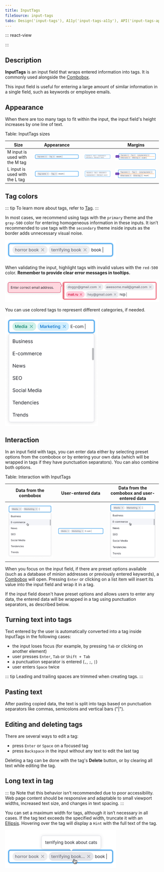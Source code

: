 ```yaml
---
title: InputTags
fileSource: input-tags
tabs: Design('input-tags'), A11y('input-tags-a11y'), API('input-tags-api'), Example('input-tags-code'), Changelog('input-tags-changelog')
---
```


::: react-view

<script lang="tsx">
import React from 'react';
import InputTags from 'intergalactic/input-tags';
import PlaygroundGeneration from '@components/PlaygroundGeneration';

import CheckM from 'intergalactic/icon/Check/m';

const SIZES = ['m', 'l'];
const STATES = ['normal', 'invalid', 'valid'];

const Preview = (preview) => {
  const { bool, select, radio } = preview('InputTags');
  const { bool: boolTag, text: textTag } = preview('InputTags.Tag');

  const size = radio({
    key: 'size',
    defaultValue: 'm',
    label: 'Size',
    options: SIZES,
  });

  const state = select({
    key: 'state',
    defaultValue: 'normal',
    label: 'State',
    options: STATES.map((value) => ({
      name: value,
      value,
    })),
  });

  const readOnly = bool({
    key: 'readOnly',
    defaultValue: false,
    label: 'Read-only',
  });

  const tagText = textTag({
    key: 'tag',
    defaultValue: 'Tag 1',
    label: 'Text',
  });

  const circleTag = boolTag({
    key: 'circle',
    defaultValue: false,
    label: 'Circle',
  });

  const closeTag = boolTag({
    key: 'closable',
    defaultValue: false,
    label: 'Close',
  });

  const editableTag = boolTag({
    key: 'editable',
    defaultValue: false,
    label: 'Editable',
  });

  const beforeIconMap = {
    l: <CheckM />,
    m: <CheckM />,
  };

  const before = boolTag({
    key: 'before',
    defaultValue: false,
    label: 'Addon',
  });

  return (
    <InputTags size={size} state={state}>
      {tagText.length ? (
        <InputTags.Tag tabIndex={0} editable={editableTag}>
          <InputTags.Tag.Text>
            {circleTag && <InputTags.Tag.Circle style={{ background: '#2595e4' }} />}
            {before && <InputTags.Tag.Addon>{beforeIconMap[size]}</InputTags.Tag.Addon>}
            {tagText}
          </InputTags.Tag.Text>
          {closeTag && <InputTags.Tag.Close />}
        </InputTags.Tag>
      ) : null}
      <InputTags.Value readOnly={readOnly} />
    </InputTags>
  );
};

const App = PlaygroundGeneration(Preview);
</script>

:::

## Description

**InputTags** is an input field that wraps entered information into tags. It is commonly used alongside the [Combobox](/components/auto-suggest/auto-suggest).

This input field is useful for entering a large amount of similar information in a single field, such as keywords or employee emails.

## Appearance

When there are too many tags to fit within the input, the input field's height increases by one line of text.

Table: InputTags sizes

| Size     | Appearance      |                 | Margins        |
| -------- | --------------- | --------------- | -------------- |
| M input is used with the M tag | ![](static/m-size.png) | ![](static/m-size-2.png) | ![](static/m-paddings-2.png) |
| L input is used with the L tag | ![](static/l-size.png) | ![](static/l-size-2.png) | ![](static/l-paddings-2.png) |

## Tag colors

::: tip
To learn more about tags, refer to [Tag](/components/tag/tag).
:::

In most cases, we recommend using tags with the `primary` theme and the `gray-500` color for entering homogeneous information in these inputs. It isn’t recommended to use tags with the `secondary` theme inside inputs as the border adds unnecessary visual noise.

![](static/default-tag.png)

When validating the input, highlight tags with invalid values with the `red-500` color. **Remember to provide clear error messages in tooltips.**

![](static/validation.png)

You can use colored tags to represent different categories, if needed.

![](static/color-tag.png)

## Interaction

In an input field with tags, you can enter data either by selecting preset options from the combobox or by entering your own data (which will be wrapped in tags if they have punctuation separators). You can also combine both options.

Table: Interaction with InputTags

| Data from the combobox    | User-entered data   | Data from the combobox and user-entered data    |
| ------------------------- | ------------------- | ------------------------ |
| ![](static/input-tag1.png) | ![](static/input-tag2.png) | ![](static/input-tag3.png) |

When you focus on the input field, if there are preset options available (such as a database of minion addresses or previously entered keywords), a [Combobox](/components/auto-suggest/auto-suggest) will open. Pressing `Enter` or clicking on a list item will insert its value into the input field and wrap it in a tag.

If the input field doesn't have preset options and allows users to enter any data, the entered data will be wrapped in a tag using punctuation separators, as described below.

## Turning text into tags

Text entered by the user is automatically converted into a tag inside InputTags in the following cases:

- the input loses focus (for example, by pressing `Tab` or clicking on another element)
- user presses `Enter`, `Tab` or `Shift + Tab`
- a punctuation separator is entered (`,`, `;`, `|`)
- user enters `Space` twice

::: tip
Leading and trailing spaces are trimmed when creating tags.
:::

## Pasting text

After pasting copied data, the text is split into tags based on punctuation separators like commas, semicolons and vertical bars ("|").

## Editing and deleting tags

There are several ways to edit a tag:

- press `Enter` or `Space` on a focused tag
- press `Backspace` in the input without any text to edit the last tag

Deleting a tag can be done with the tag's **Delete** button, or by clearing all text while editing the tag.

## Long text in tag

::: tip
Note that this behavior isn’t recommended due to poor accessibility. Web page content should be responsive and adaptable to small viewport widths, increased text size, and changes in text spacing.
:::

You can set a maximum width for tags, although it isn’t necessary in all cases. If the tag text exceeds the specified width, truncate it with an [Ellipsis](../ellipsis/ellipsis.md). Hovering over the tag will display a `Hint` with the full text of the tag.

![](static/ellipsis.png)

